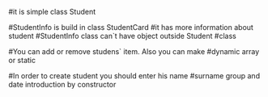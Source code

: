 #it is simple class Student

#StudentInfo is build in class StudentCard
#it has more information about student
#StudentInfo class can`t have object outside Student #class

#You can add or remove studens` item. Also you can make #dynamic array or static

#In order to create student you should enter his name #surname group and date introduction by constructor

